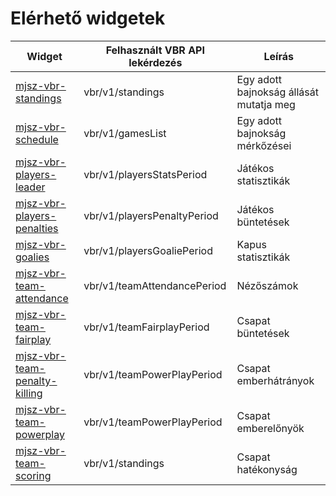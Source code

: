 # Elérhető widgetek

| Widget                                                         | Felhasznált VBR API lekérdezés | Leírás                                  |
| -------------------------------------------------------------- | ------------------------------ | --------------------------------------- |
| [mjsz-vbr-standings](/widget/standings)                        | vbr/v1/standings               | Egy adott bajnokság állását mutatja meg |
| [mjsz-vbr-schedule](/widget/schedule)                          | vbr/v1/gamesList               | Egy adott bajnokság mérkőzései          |
| [mjsz-vbr-players-leader](/widget/fieldplayers-leader)         | vbr/v1/playersStatsPeriod      | Játékos statisztikák                    |
| [mjsz-vbr-players-penalties](/widget/fieldplayers-penalties)   | vbr/v1/playersPenaltyPeriod    | Játékos büntetések                      |
| [mjsz-vbr-goalies](/widget/goalies-leader)                     | vbr/v1/playersGoaliePeriod     | Kapus statisztikák                      |
| [mjsz-vbr-team-attendance](/widget/teams-attendance)           | vbr/v1/teamAttendancePeriod    | Nézőszámok                              |
| [mjsz-vbr-team-fairplay](/widget/teams-fairplay)               | vbr/v1/teamFairplayPeriod      | Csapat büntetések                       |
| [mjsz-vbr-team-penalty-killing](/widget/teams-penalty-killing) | vbr/v1/teamPowerPlayPeriod     | Csapat emberhátrányok                   |
| [mjsz-vbr-team-powerplay](/widget/teams-powerplay)             | vbr/v1/teamPowerPlayPeriod     | Csapat emberelőnyök                     |
| [mjsz-vbr-team-scoring](/widget/teams-scoring-efficiency)      | vbr/v1/standings               | Csapat hatékonyság                      |
